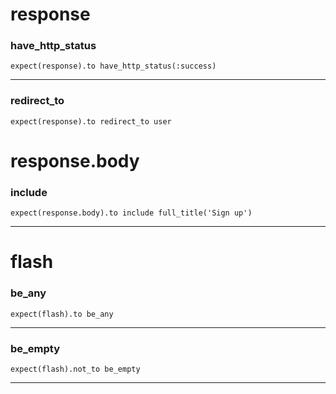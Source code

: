# response 
### have_http_status
~~~
expect(response).to have_http_status(:success)
~~~
***

### redirect_to
~~~
expect(response).to redirect_to user
~~~

# response.body
### include 
~~~
expect(response.body).to include full_title('Sign up')
~~~
***

# flash
### be_any
~~~
expect(flash).to be_any
~~~
***

### be_empty
~~~
expect(flash).not_to be_empty
~~~
***
